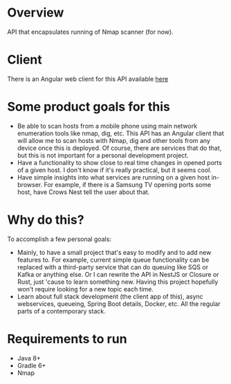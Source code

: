 # Overview
API that encapsulates running of Nmap scanner (for now).

# Client
There is an Angular web client for this API available [here](https://github.com/sergenikov/crows-nest-web-client)

# Some product goals for this
- Be able to scan hosts from a mobile phone using main network enumeration tools like nmap, dig, etc. This API has an Angular client that will allow me to scan hosts with Nmap, dig and other tools from any device once this is deployed. Of course, there are services that do that, but this is not important for a personal development project.
- Have a functionality to show close to real time changes in opened ports of a given host. I don't know if it's really practical, but it seems cool.
- Have simple insights into what services are running on a given host in-browser. For example, if there is a Samsung TV opening ports some host, have Crows Nest tell the user about that.

# Why do this?
To accomplish a few personal goals:
- Mainly, to have a small project that's easy to modify and to add new features to. For example, current simple queue functionality can be replaced with a third-party service that can do queuing like SQS or Kafka or anything else. Or I can rewrite the API in NestJS or Closure or Rust, just 'cause to learn something new. Having this project hopefully won't require looking for a new topic each time.
- Learn about full stack development (the client app of this), async webservices, queueing, Spring Boot details, Docker, etc. All the regular parts of a contemporary stack.

# Requirements to run
- Java 8+
- Gradle 6+
- Nmap
